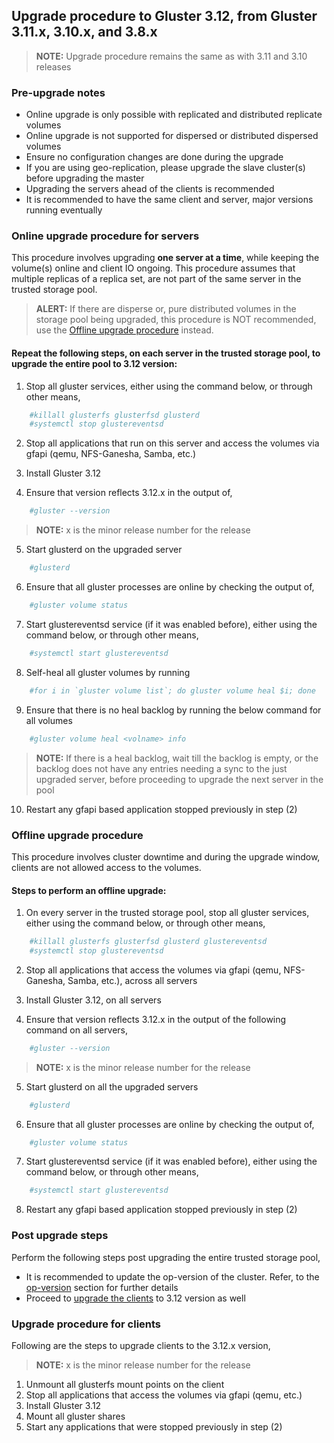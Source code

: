 ## Upgrade procedure to Gluster 3.12, from Gluster 3.11.x, 3.10.x, and 3.8.x

> **NOTE:** Upgrade procedure remains the same as with 3.11 and 3.10 releases

### Pre-upgrade notes
- Online upgrade is only possible with replicated and distributed replicate volumes
- Online upgrade is not supported for dispersed or distributed dispersed volumes
- Ensure no configuration changes are done during the upgrade
- If you are using geo-replication, please upgrade the slave cluster(s) before upgrading the master
- Upgrading the servers ahead of the clients is recommended
- It is recommended to have the same client and server, major versions running eventually

### Online upgrade procedure for servers
This procedure involves upgrading **one server at a time**, while keeping the volume(s) online and client IO ongoing. This procedure assumes that multiple replicas of a replica set, are not part of the same server in the trusted storage pool.

> **ALERT:** If there are disperse or, pure distributed volumes in the storage pool being upgraded, this procedure is NOT recommended, use the [Offline upgrade procedure](#offline-upgrade-procedure) instead.

#### Repeat the following steps, on each server in the trusted storage pool, to upgrade the entire pool to 3.12 version:
1. Stop all gluster services, either using the command below, or through other means,
```sh
    #killall glusterfs glusterfsd glusterd
    #systemctl stop glustereventsd
```

2. Stop all applications that run on this server and access the volumes via gfapi (qemu, NFS-Ganesha, Samba, etc.)

3. Install Gluster 3.12

4. Ensure that version reflects 3.12.x in the output of,
```sh
    #gluster --version
```

> **NOTE:** x is the minor release number for the release

5. Start glusterd on the upgraded server
```sh
    #glusterd
```

6. Ensure that all gluster processes are online by checking the output of,
```sh
    #gluster volume status
```

7. Start glustereventsd service (if it was enabled before), either using the command below, or through other means,
```sh
    #systemctl start glustereventsd
```

8. Self-heal all gluster volumes by running
```sh
    #for i in `gluster volume list`; do gluster volume heal $i; done
```

9. Ensure that there is no heal backlog by running the below command for all volumes
```sh
    #gluster volume heal <volname> info
```
> **NOTE:** If there is a heal backlog, wait till the backlog is empty, or the backlog does not have any entries needing a sync to the just upgraded server, before proceeding to upgrade the next server in the pool

10. Restart any gfapi based application stopped previously in step (2)

### Offline upgrade procedure
This procedure involves cluster downtime and during the upgrade window, clients are not allowed access to the volumes.

#### Steps to perform an offline upgrade:
1. On every server in the trusted storage pool, stop all gluster services, either using the command below, or through other means,

```sh
    #killall glusterfs glusterfsd glusterd glustereventsd
    #systemctl stop glustereventsd
```
2. Stop all applications that access the volumes via gfapi (qemu, NFS-Ganesha, Samba, etc.), across all servers

3. Install Gluster 3.12, on all servers

4. Ensure that version reflects 3.12.x in the output of the following command on all servers,
```sh
    #gluster --version
```

> **NOTE:** x is the minor release number for the release

5. Start glusterd on all the upgraded servers
```sh
    #glusterd
```
6. Ensure that all gluster processes are online by checking the output of,
```sh
    #gluster volume status
```

7. Start glustereventsd service (if it was enabled before), either using the command below, or through other means,
```sh
    #systemctl start glustereventsd
```

8. Restart any gfapi based application stopped previously in step (2)

### Post upgrade steps
Perform the following steps post upgrading the entire trusted storage pool,

- It is recommended to update the op-version of the cluster. Refer, to the [op-version](./op_version.md) section for further details
- Proceed to [upgrade the clients](#upgrade-procedure-for-clients) to 3.12 version as well

### Upgrade procedure for clients
Following are the steps to upgrade clients to the 3.12.x version,

> **NOTE:** x is the minor release number for the release

1. Unmount all glusterfs mount points on the client
2. Stop all applications that access the volumes via gfapi (qemu, etc.)
3. Install Gluster 3.12
4. Mount all gluster shares
5. Start any applications that were stopped previously in step (2)
